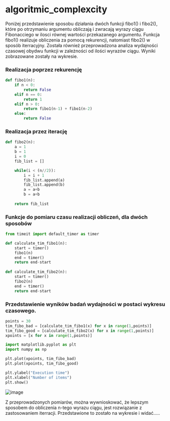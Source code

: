 # algoritmic_complexcity

Poniżej przedstawienie sposobu działania dwóch funkcji fibo1() i fibo2(), które po otrzymaniu argumentu
obliczają i zwracają wyrazy ciągu Fibonacciego w ilosci równej wartości przekazanego argumentu. 
Funkcja fibo1() realizuje obliczenia za pomocą rekurencji, natomiast fibo2() w sposób iterracyjny.
Została również przeprowadzona analiza wydajności czasowej obydwu funkcji w zależności od ilości wyrazów ciągu.
Wyniki zobrazowane zostały na wykresie.

### Realizacja poprzez rekurencję 
```py
def fibo1(n):
    if n < 0:
        return False
    elif n == 0:
        return 1
    elif n > 0:
        return fibo1(n-1) + fibo1(n-2)
    else:
        return False
```


### Realizacja przez iterację 

```py
def fibo2(n):
    a = 1
    b = 1
    i = 0
    fib_list = []

    while(i < (n//2)):
        i = i + 1
        fib_list.append(a)
        fib_list.append(b)
        a = a+b
        b = a+b
       
    return fib_list
```


### Funkcje do pomiaru czasu realizacji obliczeń, dla dwóch sposobów  
```py
from timeit import default_timer as timer

def calculate_tim_fibo1(n):
    start = timer()
    fibo1(n)
    end = timer()
    return end-start
    
def calculate_tim_fibo2(n):
    start = timer()
    fibo2(n)
    end = timer()
    return end-start
```

### Przedstawienie wyników badań wydajności w postaci wykresu czasowego.
```py
points = 30
tim_fibo_bad = [calculate_tim_fibo1(x) for x in range(1,points)]
tim_fibo_good = [calculate_tim_fibo2(x) for x in range(1,points)]
xpoints = [x for x in range(1,points)]

import matplotlib.pyplot as plt
import numpy as np

plt.plot(xpoints, tim_fibo_bad)
plt.plot(xpoints, tim_fibo_good)

plt.ylabel("Execution time")
plt.xlabel("Number of items")
plt.show()
```
![image](https://user-images.githubusercontent.com/111123372/200170133-47831ce0-2666-493c-9226-8b722186b607.png)

Z przeprowadzonych pomiarów, można wywnioskować,
że lepszym sposobem do obliczenia n-tego wyrazu ciągu,
jest rozwiązanie z zastosowaniem iterracji.
Przedstawione to zostało na wykresie i widać.....




